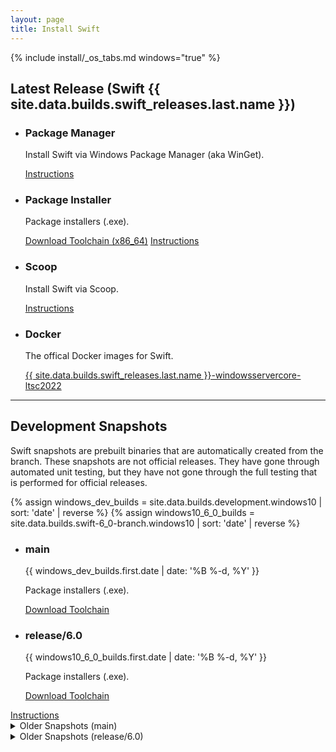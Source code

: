 ```yaml
---
layout: page
title: Install Swift
---
```


{% include install/_os_tabs.md windows="true" %}

## Latest Release (Swift {{ site.data.builds.swift_releases.last.name }})

<ul class="install-instruction">
  <li class="resource">
    <h3>Package Manager</h3>
    <p class="description">
      Install Swift via Windows Package Manager (aka WinGet).
    </p>
    <a href="/install/windows/winget/vs17_community/10.0.22621" class="cta-secondary">Instructions</a>
  </li>
  <li class="resource">
    <h3>Package Installer</h3>
    <p class="description">
      Package installers (.exe).
    </p>
    <a href="https://download.swift.org/{{ site.data.builds.swift_releases.last.tag | downcase }}/windows10/{{ site.data.builds.swift_releases.last.tag }}/{{ site.data.builds.swift_releases.last.tag }}-windows10.exe" class="cta-secondary">Download Toolchain (x86_64)</a>
    <a href="/install/windows/traditional" class="cta-secondary">Instructions</a>
  </li>
  <li class="resource">
    <h3>Scoop</h3>
    <p class="description">
      Install Swift via Scoop.
    </p>
    <a href="/install/windows/scoop" class="cta-secondary">Instructions</a>
  </li>
  <li class="resource">
    <h3>Docker</h3>
    <p class="description">
      The offical Docker images for Swift.
    </p>
    <a href="https://hub.docker.com/_/swift" class="cta-secondary external">{{ site.data.builds.swift_releases.last.name }}-windowsservercore-ltsc2022</a>
  </li>
</ul>

<hr>

## Development Snapshots

Swift snapshots are prebuilt binaries that are automatically created from the branch. These snapshots are not official releases. They have gone through automated unit testing, but they have not gone through the full testing that is performed for official releases.

{% assign windows_dev_builds = site.data.builds.development.windows10 | sort: 'date' | reverse %}
{% assign windows10_6_0_builds = site.data.builds.swift-6_0-branch.windows10 | sort: 'date' | reverse %}

<ul class="install-instruction">
  <li class="resource">
    <h3>main</h3>
    <p class="description" style="font-size: 14px;">
      <time datetime="{{ windows_dev_builds.first.date | date_to_xmlschema }}" title="{{ windows_dev_builds.first.date | date: '%B %-d, %Y %l:%M %p (%Z)' }}">{{ windows_dev_builds.first.date | date: '%B %-d, %Y' }}</time>
    </p>
    <p class="description">
      Package installers (.exe).
    </p>
    <a href="https://download.swift.org/development/windows10/{{ windows_dev_builds.first.dir }}/{{ windows_dev_builds.first.download }}" class="cta-secondary">Download Toolchain</a>
  </li>
  <li class="resource">
    <h3>release/6.0</h3>
    <p class="description" style="font-size: 14px;">
      <time datetime="{{ windows10_6_0_builds.first.date | date_to_xmlschema }}" title="{{ windows10_6_0_builds.first.date | date: '%B %-d, %Y %l:%M %p (%Z)' }}">{{ windows10_6_0_builds.first.date | date: '%B %-d, %Y' }}</time>
    </p>
    <p class="description">
      Package installers (.exe).
    </p>
    <a href="https://download.swift.org/swift-6.0-branch/windows10/{{ windows10_6_0_builds.first.dir }}/{{ windows10_6_0_builds.first.download }}" class="cta-secondary">Download Toolchain</a>
  </li>
</ul>
<a href="/install/windows/traditional/" class="cta-secondary">Instructions</a>
<details class="download" style="margin-bottom: 0;">
  <summary>Older Snapshots (main)</summary>
  {% include install/_older_snapshots.md builds=windows_dev_builds name="windows" platform_dir="windows10" branch_dir="development" %}
</details>
<details class="download" style="margin-bottom: 0;">
  <summary>Older Snapshots (release/6.0)</summary>
  {% include install/_older_snapshots.md builds=windows10_6_0_builds name="windows" platform_dir="windows10" branch_dir="swift-6.0-branch" %}
</details>
